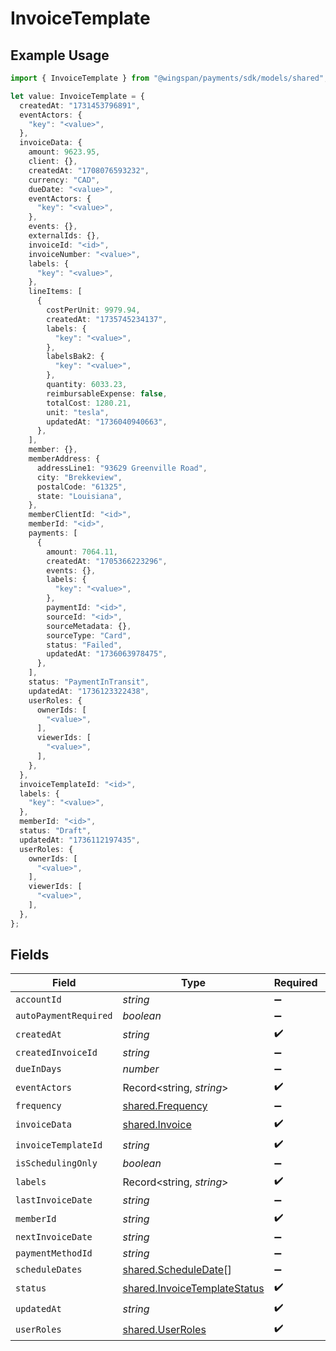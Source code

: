 # InvoiceTemplate

## Example Usage

```typescript
import { InvoiceTemplate } from "@wingspan/payments/sdk/models/shared";

let value: InvoiceTemplate = {
  createdAt: "1731453796891",
  eventActors: {
    "key": "<value>",
  },
  invoiceData: {
    amount: 9623.95,
    client: {},
    createdAt: "1708076593232",
    currency: "CAD",
    dueDate: "<value>",
    eventActors: {
      "key": "<value>",
    },
    events: {},
    externalIds: {},
    invoiceId: "<id>",
    invoiceNumber: "<value>",
    labels: {
      "key": "<value>",
    },
    lineItems: [
      {
        costPerUnit: 9979.94,
        createdAt: "1735745234137",
        labels: {
          "key": "<value>",
        },
        labelsBak2: {
          "key": "<value>",
        },
        quantity: 6033.23,
        reimbursableExpense: false,
        totalCost: 1280.21,
        unit: "tesla",
        updatedAt: "1736040940663",
      },
    ],
    member: {},
    memberAddress: {
      addressLine1: "93629 Greenville Road",
      city: "Brekkeview",
      postalCode: "61325",
      state: "Louisiana",
    },
    memberClientId: "<id>",
    memberId: "<id>",
    payments: [
      {
        amount: 7064.11,
        createdAt: "1705366223296",
        events: {},
        labels: {
          "key": "<value>",
        },
        paymentId: "<id>",
        sourceId: "<id>",
        sourceMetadata: {},
        sourceType: "Card",
        status: "Failed",
        updatedAt: "1736063978475",
      },
    ],
    status: "PaymentInTransit",
    updatedAt: "1736123322438",
    userRoles: {
      ownerIds: [
        "<value>",
      ],
      viewerIds: [
        "<value>",
      ],
    },
  },
  invoiceTemplateId: "<id>",
  labels: {
    "key": "<value>",
  },
  memberId: "<id>",
  status: "Draft",
  updatedAt: "1736112197435",
  userRoles: {
    ownerIds: [
      "<value>",
    ],
    viewerIds: [
      "<value>",
    ],
  },
};
```

## Fields

| Field                                                                               | Type                                                                                | Required                                                                            | Description                                                                         |
| ----------------------------------------------------------------------------------- | ----------------------------------------------------------------------------------- | ----------------------------------------------------------------------------------- | ----------------------------------------------------------------------------------- |
| `accountId`                                                                         | *string*                                                                            | :heavy_minus_sign:                                                                  | N/A                                                                                 |
| `autoPaymentRequired`                                                               | *boolean*                                                                           | :heavy_minus_sign:                                                                  | N/A                                                                                 |
| `createdAt`                                                                         | *string*                                                                            | :heavy_check_mark:                                                                  | N/A                                                                                 |
| `createdInvoiceId`                                                                  | *string*                                                                            | :heavy_minus_sign:                                                                  | N/A                                                                                 |
| `dueInDays`                                                                         | *number*                                                                            | :heavy_minus_sign:                                                                  | N/A                                                                                 |
| `eventActors`                                                                       | Record<string, *string*>                                                            | :heavy_check_mark:                                                                  | N/A                                                                                 |
| `frequency`                                                                         | [shared.Frequency](../../../sdk/models/shared/frequency.md)                         | :heavy_minus_sign:                                                                  | N/A                                                                                 |
| `invoiceData`                                                                       | [shared.Invoice](../../../sdk/models/shared/invoice.md)                             | :heavy_check_mark:                                                                  | N/A                                                                                 |
| `invoiceTemplateId`                                                                 | *string*                                                                            | :heavy_check_mark:                                                                  | N/A                                                                                 |
| `isSchedulingOnly`                                                                  | *boolean*                                                                           | :heavy_minus_sign:                                                                  | N/A                                                                                 |
| `labels`                                                                            | Record<string, *string*>                                                            | :heavy_check_mark:                                                                  | N/A                                                                                 |
| `lastInvoiceDate`                                                                   | *string*                                                                            | :heavy_minus_sign:                                                                  | N/A                                                                                 |
| `memberId`                                                                          | *string*                                                                            | :heavy_check_mark:                                                                  | N/A                                                                                 |
| `nextInvoiceDate`                                                                   | *string*                                                                            | :heavy_minus_sign:                                                                  | N/A                                                                                 |
| `paymentMethodId`                                                                   | *string*                                                                            | :heavy_minus_sign:                                                                  | N/A                                                                                 |
| `scheduleDates`                                                                     | [shared.ScheduleDate](../../../sdk/models/shared/scheduledate.md)[]                 | :heavy_minus_sign:                                                                  | N/A                                                                                 |
| `status`                                                                            | [shared.InvoiceTemplateStatus](../../../sdk/models/shared/invoicetemplatestatus.md) | :heavy_check_mark:                                                                  | N/A                                                                                 |
| `updatedAt`                                                                         | *string*                                                                            | :heavy_check_mark:                                                                  | N/A                                                                                 |
| `userRoles`                                                                         | [shared.UserRoles](../../../sdk/models/shared/userroles.md)                         | :heavy_check_mark:                                                                  | N/A                                                                                 |